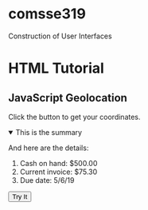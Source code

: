 # comsse319
Construction of User Interfaces


<h1>HTML Tutorial</h1>
    
<h2>JavaScript Geolocation</h2>

<p>Click the button to get your coordinates.</p>


<details open>
  <summary>This is the summary</summary>
  <p>And here are the details:</p>
  <ol>
    <li>Cash on hand: $500.00</li>
    <li>Current invoice: $75.30</li>
    <li>Due date: 5/6/19</li>
  </ol>
</details>

<button onclick="getLocation()">Try It</button>
    
    
<p id="demo"></p>

<script>
    const x = document.getElementById("demo");

    function getLocation() {
      try {
        navigator.geolocation.getCurrentPosition(showPosition);
      } catch {
        x.innerHTML = err;
      }
    }

    function showPosition(position) {
      x.innerHTML = "Latitude: " + position.coords.latitude + 
      "<br>Longitude: " + position.coords.longitude;
    }
</script>
    
